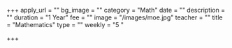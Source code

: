 +++
apply_url = ""
bg_image = ""
category = "Math"
date = ""
description = ""
duration = "1 Year"
fee = ""
image = "/images/moe.jpg"
teacher = ""
title = "Mathematics"
type = ""
weekly = "5 "

+++
